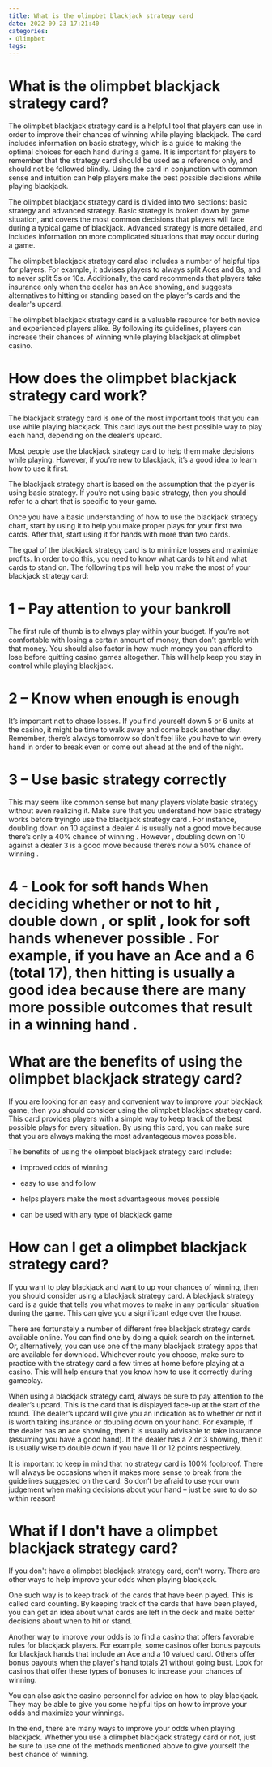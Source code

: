```yaml
---
title: What is the olimpbet blackjack strategy card
date: 2022-09-23 17:21:40
categories:
- Olimpbet
tags:
---
```



#  What is the olimpbet blackjack strategy card?

The olimpbet blackjack strategy card is a helpful tool that players can use in order to improve their chances of winning while playing blackjack. The card includes information on basic strategy, which is a guide to making the optimal choices for each hand during a game. It is important for players to remember that the strategy card should be used as a reference only, and should not be followed blindly. Using the card in conjunction with common sense and intuition can help players make the best possible decisions while playing blackjack.

The olimpbet blackjack strategy card is divided into two sections: basic strategy and advanced strategy. Basic strategy is broken down by game situation, and covers the most common decisions that players will face during a typical game of blackjack. Advanced strategy is more detailed, and includes information on more complicated situations that may occur during a game.

The olimpbet blackjack strategy card also includes a number of helpful tips for players. For example, it advises players to always split Aces and 8s, and to never split 5s or 10s. Additionally, the card recommends that players take insurance only when the dealer has an Ace showing, and suggests alternatives to hitting or standing based on the player's cards and the dealer's upcard.

The olimpbet blackjack strategy card is a valuable resource for both novice and experienced players alike. By following its guidelines, players can increase their chances of winning while playing blackjack at olimpbet casino.

#  How does the olimpbet blackjack strategy card work?

The blackjack strategy card is one of the most important tools that you can use while playing blackjack. This card lays out the best possible way to play each hand, depending on the dealer’s upcard.

Most people use the blackjack strategy card to help them make decisions while playing. However, if you’re new to blackjack, it’s a good idea to learn how to use it first.

The blackjack strategy chart is based on the assumption that the player is using basic strategy. If you’re not using basic strategy, then you should refer to a chart that is specific to your game.

Once you have a basic understanding of how to use the blackjack strategy chart, start by using it to help you make proper plays for your first two cards. After that, start using it for hands with more than two cards.

The goal of the blackjack strategy card is to minimize losses and maximize profits. In order to do this, you need to know what cards to hit and what cards to stand on. The following tips will help you make the most of your blackjack strategy card:

# 1 – Pay attention to your bankroll

The first rule of thumb is to always play within your budget. If you’re not comfortable with losing a certain amount of money, then don’t gamble with that money. You should also factor in how much money you can afford to lose before quitting casino games altogether. This will help keep you stay in control while playing blackjack.

# 2 – Know when enough is enough

It’s important not to chase losses. If you find yourself down 5 or 6 units at the casino, it might be time to walk away and come back another day. Remember, there’s always tomorrow so don’t feel like you have to win every hand in order to break even or come out ahead at the end of the night.







   # 3 – Use basic strategy correctly
This may seem like common sense but many players violate basic strategy without even realizing it. Make sure that you understand how basic strategy works before tryingto use the blackjack strategy card . For instance, doubling down on 10 against a dealer 4 is usually not a good move because there’s only a 40% chance of winning . However , doubling down on 10 against a dealer 3 is a good move because there’s now a 50% chance of winning . 

 

   # 4 - Look for soft hands When deciding whether or not to hit , double down , or split , look for soft hands whenever possible . For example, if you have an Ace and a 6 (total 17), then hitting is usually a good idea because there are many more possible outcomes that result in a winning hand . 

#  What are the benefits of using the olimpbet blackjack strategy card?

If you are looking for an easy and convenient way to improve your blackjack game, then you should consider using the olimpbet blackjack strategy card. This card provides players with a simple way to keep track of the best possible plays for every situation. By using this card, you can make sure that you are always making the most advantageous moves possible.

The benefits of using the olimpbet blackjack strategy card include:

- improved odds of winning

- easy to use and follow

- helps players make the most advantageous moves possible

- can be used with any type of blackjack game

#  How can I get a olimpbet blackjack strategy card?

If you want to play blackjack and want to up your chances of winning, then you should consider using a blackjack strategy card. A blackjack strategy card is a guide that tells you what moves to make in any particular situation during the game. This can give you a significant edge over the house.



There are fortunately a number of different free blackjack strategy cards available online. You can find one by doing a quick search on the internet. Or, alternatively, you can use one of the many blackjack strategy apps that are available for download. Whichever route you choose, make sure to practice with the strategy card a few times at home before playing at a casino. This will help ensure that you know how to use it correctly during gameplay.



When using a blackjack strategy card, always be sure to pay attention to the dealer’s upcard. This is the card that is displayed face-up at the start of the round. The dealer’s upcard will give you an indication as to whether or not it is worth taking insurance or doubling down on your hand. For example, if the dealer has an ace showing, then it is usually advisable to take insurance (assuming you have a good hand). If the dealer has a 2 or 3 showing, then it is usually wise to double down if you have 11 or 12 points respectively.



It is important to keep in mind that no strategy card is 100% foolproof. There will always be occasions when it makes more sense to break from the guidelines suggested on the card. So don’t be afraid to use your own judgement when making decisions about your hand – just be sure to do so within reason!

#  What if I don't have a olimpbet blackjack strategy card?

If you don't have a olimpbet blackjack strategy card, don't worry. There are other ways to help improve your odds when playing blackjack.

One such way is to keep track of the cards that have been played. This is called card counting. By keeping track of the cards that have been played, you can get an idea about what cards are left in the deck and make better decisions about when to hit or stand.

Another way to improve your odds is to find a casino that offers favorable rules for blackjack players. For example, some casinos offer bonus payouts for blackjack hands that include an Ace and a 10 valued card. Others offer bonus payouts when the player's hand totals 21 without going bust. Look for casinos that offer these types of bonuses to increase your chances of winning.

You can also ask the casino personnel for advice on how to play blackjack. They may be able to give you some helpful tips on how to improve your odds and maximize your winnings.

In the end, there are many ways to improve your odds when playing blackjack. Whether you use a olimpbet blackjack strategy card or not, just be sure to use one of the methods mentioned above to give yourself the best chance of winning.